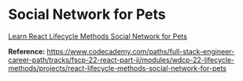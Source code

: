 # Social Network for Pets

[Learn React Lifecycle Methods Social Network for Pets](https://www.youtube.com/watch?v=Dup6su7YlEA)

**Reference:** https://www.codecademy.com/paths/full-stack-engineer-career-path/tracks/fscp-22-react-part-ii/modules/wdcp-22-lifecycle-methods/projects/react-lifecycle-methods-social-network-for-pets
